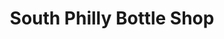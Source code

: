 ---
title: "South Philly Bottle Shop"
url: /philadelphia/south-philly-bottle-shop/
shop: alcohol
---